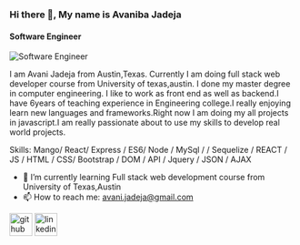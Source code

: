 ### Hi there 👋, My name is Avaniba Jadeja
#### Software Engineer
![Software Engineer](https://media.licdn.com/dms/image/D5616AQFBpmiJoqTUMQ/profile-displaybackgroundimage-shrink_350_1400/0/1683332254308?e=1691625600&v=beta&t=ZWZ-iVkMQhZtlrRn8ncdiyEksUcBU6M0TKLrlMJaUx8)

I am Avani Jadeja from Austin,Texas. Currently I am doing full stack web developer course from University of texas,austin. I done my master degree in computer engineering. I like to work as front end as well as backend.I have 6years of teaching experience in Engineering college.I really enjoying learn new languages and frameworks.Right now I am doing my all projects in javascript.I am really passionate about to use my skills to develop real world projects.

Skills: Mango/ React/ Express / ES6/ Node /  MySql / / Sequelize / REACT / JS / HTML / CSS/ Bootstrap / DOM / API / Jquery / JSON / AJAX

- 🌱 I’m currently learning Full stack web development course from University of Texas,Austin 
- 📫 How to reach me: avani.jadeja@gmail.com 


[<img src='https://cdn.jsdelivr.net/npm/simple-icons@3.0.1/icons/github.svg' alt='github' height='40'>](https://github.com/https://github.com/avanijadeja)  [<img src='https://cdn.jsdelivr.net/npm/simple-icons@3.0.1/icons/linkedin.svg' alt='linkedin' height='40'>](https://www.linkedin.com/in/https://www.linkedin.com/in/avaniba-jadeja-5b927a18//)  

